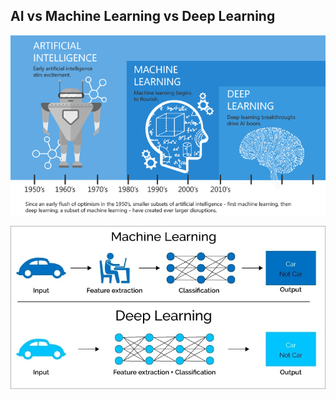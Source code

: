 ## AI vs Machine Learning vs Deep Learning

![AI vs ML vs DL](../images/AI_ML_DL.png)  

![Machine Learning vs Deep Learning](../images/ML_vs_DL.jpeg)